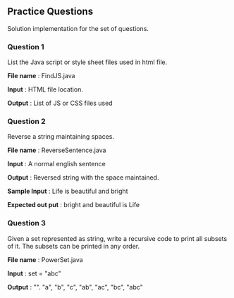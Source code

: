 ## Practice Questions

Solution implementation for the set of questions.

### Question 1

List the Java script or style sheet files used in html file.

**File name** : FindJS.java

**Input** : HTML file location.

**Output** : List of JS or CSS files used


### Question 2

Reverse a string maintaining spaces.

**File name** : ReverseSentence.java

**Input** : A normal english sentence 

**Output** : Reversed string with the space maintained.

**Sample Input**     : Life is   beautiful and  bright

**Expected out put** : bright and   beautiful is  Life

### Question 3

Given a set represented as string, write a recursive code to print all subsets of it. The subsets can be printed in any order.

**File name** : PowerSet.java

**Input** : set = "abc"

**Output** :  "". "a", "b", "c", "ab", "ac", "bc", "abc"
